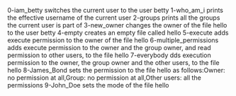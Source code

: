0-iam_betty switches the current user to the user betty
1-who_am_i prints the effective username of the current user
2-groups prints all the groups the current user is part of
3-new_owner changes the owner of the file hello to the user betty
4-empty creates an empty file called hello
5-execute adds execute permission to the owner of the file hello
6-multiple_permissions  adds execute permission to the owner and the group owner, and read permission to other users, to the file hello
7-everybody dds execution permission to the owner, the group owner and the other users, to the file hello
8-James_Bond sets the permission to the file hello as follows:Owner: no permission at all,Group: no permission at all,Other users: all the permissions
9-John_Doe sets the mode of the file hello 
